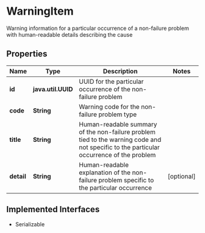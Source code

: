 

# WarningItem

Warning information for a particular occurrence of a non-failure problem with human-readable details describing the cause

## Properties

Name | Type | Description | Notes
------------ | ------------- | ------------- | -------------
**id** | **java.util.UUID** | UUID for the particular occurrence of the non-failure problem | 
**code** | **String** | Warning code for the non-failure problem type | 
**title** | **String** | Human-readable summary of the non-failure problem tied to the warning code and not specific to the particular occurrence of the problem | 
**detail** | **String** | Human-readable explanation of the non-failure problem specific to the particular occurrence |  [optional]


## Implemented Interfaces

* Serializable



